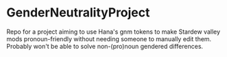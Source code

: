 # GenderNeutralityProject
Repo for a project aiming to use Hana's gnm tokens to make Stardew valley mods pronoun-friendly without needing someone to manually edit them. Probably won't be able to solve non-(pro)noun gendered differences.
